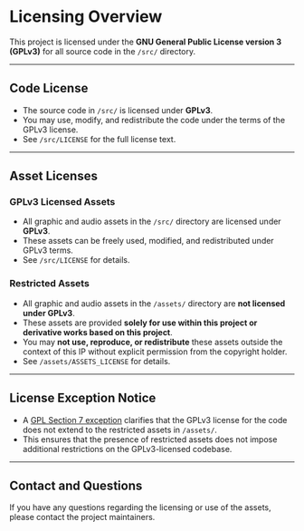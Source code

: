 # Licensing Overview

This project is licensed under the **GNU General Public License version 3 (GPLv3)** for all source code in the `/src/` directory.

---

## Code License

- The source code in `/src/` is licensed under **GPLv3**.  
- You may use, modify, and redistribute the code under the terms of the GPLv3 license.  
- See `/src/LICENSE` for the full license text.

---

## Asset Licenses

### GPLv3 Licensed Assets

- All graphic and audio assets in the `/src/` directory are licensed under **GPLv3**.  
- These assets can be freely used, modified, and redistributed under GPLv3 terms.  
- See `/src/LICENSE` for details.

### Restricted Assets

- All graphic and audio assets in the `/assets/` directory are **not licensed under GPLv3**.  
- These assets are provided **solely for use within this project or derivative works based on this project**.  
- You may **not use, reproduce, or redistribute** these assets outside the context of this IP without explicit permission from the copyright holder.  
- See `/assets/ASSETS_LICENSE` for details.

---

## License Exception Notice

- A [GPL Section 7 exception](GPL_EXCEPTION) clarifies that the GPLv3 license for the code does not extend to the restricted assets in `/assets/`.  
- This ensures that the presence of restricted assets does not impose additional restrictions on the GPLv3-licensed codebase.

---

## Contact and Questions

If you have any questions regarding the licensing or use of the assets, please contact the project maintainers.
